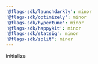 ```yaml
---
'@flags-sdk/launchdarkly': minor
'@flags-sdk/optimizely': minor
'@flags-sdk/hypertune': minor
'@flags-sdk/happykit': minor
'@flags-sdk/statsig': minor
'@flags-sdk/split': minor
---
```


initialize
